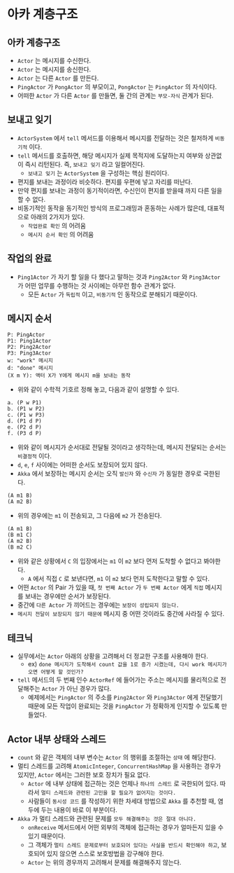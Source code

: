 # 아카 계층구조

## 아카 계층구조

- `Actor` 는 메시지를 수신한다.
- `Actor` 는 메시지를 송신한다.
- `Actor` 는 다른 `Actor` 를 만든다.
- `PingActor` 가 `PongActor` 의 부모이고, `PongActor` 는 `PingActor` 의 자식이다.
- 어떠한 `Actor` 가 다른 `Actor` 를 만들면, 둘 간의 관계는 `부모-자식` 관계가 된다.

## 보내고 잊기

- `ActorSystem` 에서 `tell` 메서드를 이용해서 메시지를 전달하는 것은 철저하게 `비동기적` 이다.
- `tell` 메서드를 호출하면, 해당 메시지가 실제 목적지에 도달하는지 여부와 상관없이 즉시 리턴된다. 즉, `보내고 잊기` 라고 일컬어진다.
  - `보내고 잊기` 는 `ActorSystem` 을 구성하는 핵심 원리이다.
- 편지를 보내는 과정이라 비슷하다. 편지를 우편에 넣고 자리를 떠난다.
- 만약 편지를 보내는 과정이 동기적이라면, 수신인이 편지를 받을때 까지 다른 일을 할 수 없다.
- 비동기적인 동작을 동기적인 방식의 프로그래밍과 혼동하는 사례가 많은데, 대표적으로 아래의 2가지가 있다.
  - `작업완료 확인` 의 어려움
  - `메시지 순서 확인` 의 어려움

## 작업의 완료

- `Ping1Actor` 가 자기 할 일을 다 했다고 말하는 것과 `Ping2Actor` 와 `Ping3Actor` 가 어떤 업무를 수행하는 것 사이에는 아무런 함수 관계가 없다.
  - 모든 `Actor` 가 `독립적` 이고, `비동기적` 인 동작으로 분해되기 때문이다.

## 메시지 순서

```text
P: PingActor
P1: Ping1Actor
P2: Ping2Actor
P3: Ping3Actor
w: "work" 메시지
d: "done" 메시지
(X m Y): 액터 X가 Y에게 메시지 m을 보내는 동작
```

- 위와 같이 수학적 기호르 정해 놓고, 다음과 같이 설명할 수 있다.

```text
a. (P w P1)
b. (P1 w P2)
c. (P1 w P3)
d. (P1 d P)
e. (P2 d P)
f. (P3 d P)
```

- 위와 같이 메시지가 순서대로 전달될 것이라고 생각하는데, 메시지 전달되는 순서는 `비결정적` 이다.
- `d`, `e`, `f` 사이에는 어떠한 순서도 보장되어 있지 않다.
- `Akka` 에서 보장하는 메시지 순서는 오직 `발신자` 와 `수신자` 가 동일한 경우로 국한된다.

```text
(A m1 B)
(A m2 B)
```

- 위의 경우에는 `m1` 이 전송되고, 그 다음에 `m2` 가 전송된다.

```text
(A m1 B)
(B m1 C)
(A m2 B)
(B m2 C)
```

- 위와 같은 상황에서 `C` 의 입장에서는 `m1` 이 `m2` 보다 먼저 도착할 수 없다고 봐야한다.
  - `A` 에서 직접 `C` 로 보낸다면, `m1` 이 `m2` 보다 먼저 도착한다고 말할 수 있다.
- 어떤 `Actor` 의 Pair 가 있을 때, `첫 번째 Actor` 가 `두 번째 Actor` 에게 `직접` 메시지를 보내는 경우에만 순서가 보장된다.
- 중간에 `다른 Actor` 가 끼어드는 경우에는 `보장이 성립되지 않는다.`
- `메시지 전달이 보장되지 않기 때문에` 메시지 중 어떤 것이라도 중간에 사라질 수 있다.

## 테크닉

- 실무에서는 `Actor` 아래의 상황을 고려해서 더 정교한 구조를 사용해야 한다.
  - ex) `done 메시지가 도착해서 count 값을 1로 증가 시켰는데, 다시 work 메시지가 오면 어떻게 할 것인가?`
- `tell` 메서드의 두 번째 인수 `ActorRef` 에 들어가는 주소는 메시지를 물리적으로 전달해주는 `Actor` 가 아닌 경우가 많다.
  - 예제에서는 `PingActor` 의 주소를 `Ping2Actor` 와 `Ping3Actor` 에게 전달했기 때문에 모든 작업이 완료되는 것을 `PingActor` 가 정확하게 인지할 수 있도록 만들었다.

## Actor 내부 상태와 스레드

- `count` 와 같은 객체의 내부 변수는 `Actor` 의 행위를 조절하는 `상태` 에 해당한다.
- 멀티 스레드를 고려해 `AtomicInteger`, `ConcurrentHashMap` 을 사용하는 경우가 있지만, `Actor` 에서는 그러한 보호 장치가 필요 없다.
  - `Actor` 에 내부 상태에 접근하는 것은 언제나 `하나의 스레드` 로 국한되어 있다. 따라서 `멀티 스레드와 관련된 고민을 할 필요가 없어지는 것이다.`
  - 사람들이 `동시성 코드` 를 작성하기 위한 차세대 방법으로 `Akka` 를 추천할 때, 염두에 두는 내용이 바로 이 부분이다.
- `Akka` 가 멀티 스레드와 관련된 문제를 `모두 해결해주는 것은 절대 아니다.`
  - `onReceive` 메서드에서 어떤 외부의 객체에 접근하는 경우가 얼마든지 있을 수 있기 때문이다.
  - 그 객체가 `멀티 스레드 문제로부터 보호되어 있다는 사실을 반드시 확인해야 하고`, 보호되어 있지 않으면 스스로 보호방법을 강구해야 한다.
  - `Actor` 는 위의 경우까지 고려해서 문제를 해결해주지 않는다.
